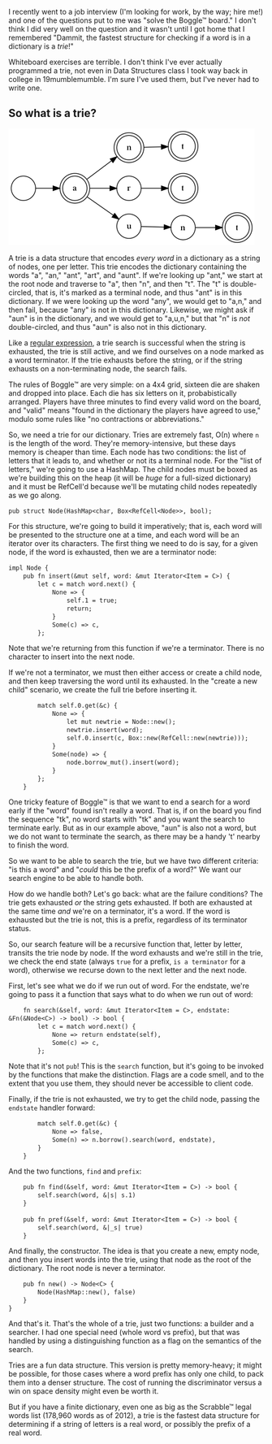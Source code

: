 I recently went to a job interview (I'm looking for work, by the way;
hire me!) and one of the questions put to me was "solve the Boggle™
board."  I don't think I did very well on the question and it wasn't
until I got home that I remembered "Dammit, the fastest structure for
checking if a word is in a dictionary is a *trie*!"

Whiteboard exercises are terrible. I don't think I've ever actually
programmed a trie, not even in Data Structures class I took way back in
college in 19mumblemumble.  I'm sure I've used them, but I've never had
to write one. 

## So what is a trie?

![Trie Graphic](./triegraph.png "A graph of a trie")

A trie is a data structure that encodes *every word* in a dictionary as
a string of nodes, one per letter.  This trie encodes the dictionary
containing the words "a", "an," "ant", "art", and "aunt".  If we're
looking up "ant," we start at the root node and traverse to "a", then
"n", and then "t".  The "t" is double-circled, that is, it's marked as a
terminal node, and thus "ant" is in this dictionary.  If we were looking
up the word "any", we would get to "a,n," and then fail, because "any"
is not in this dictionary.  Likewise, we might ask if "aun" is in the
dictionary, and we would get to "a,u,n," but that "n" is *not*
double-circled, and thus "aun" is also not in this dictionary.

Like a [regular
expression](https://github.com/elfsternberg/riggedregex), a trie search
is successful when the string is exhausted, the trie is still active,
and we find ourselves on a node marked as a word terminator.  If the
trie exhausts before the string, or if the string exhausts on a
non-terminating node, the search fails.

The rules of Boggle™ are very simple: on a 4x4 grid, sixteen die are
shaken and dropped into place.  Each die has six letters on it,
probabistically arranged.  Players have three minutes to find every
valid word on the board, and "valid" means "found in the dictionary the
players have agreed to use," modulo some rules like "no contractions or
abbreviations."

So, we need a trie for our dictionary.  Tries are extremely fast, Ο(n)
where `n` is the length of the word.  They're memory-intensive, but
these days memory is cheaper than time.  Each node has two conditions:
the list of letters that it leads to, and whether or not its a terminal
node.  For the "list of letters," we're going to use a HashMap.  The
child nodes must be boxed as we're building this on the heap (it will be
*huge* for a full-sized dictionary) and it must be RefCell'd because
we'll be mutating child nodes repeatedly as we go along.
```
pub struct Node(HashMap<char, Box<RefCell<Node>>, bool);
```
For this structure, we're going to build it imperatively; that is, each
word will be presented to the structure one at a time, and each word
will be an iterator over its characters.  The first thing we need to do
is say, for a given node, if the word is exhausted, then we are a
terminator node:
```
impl Node {
    pub fn insert(&mut self, word: &mut Iterator<Item = C>) {
        let c = match word.next() {
            None => {
                self.1 = true;
                return;
            }
            Some(c) => c,
        };

```

Note that we're returning from this function if we're a
terminator. There is no character to insert into the next node.

If we're not a terminator, we must then either access or create a child
node, and then keep traversing the word until its exhausted.  In the
"create a new child" scenario, we create the full trie before inserting
it.
```
        match self.0.get(&c) {
            None => {
                let mut newtrie = Node::new();
                newtrie.insert(word);
                self.0.insert(c, Box::new(RefCell::new(newtrie)));
            }
            Some(node) => {
                node.borrow_mut().insert(word);
            }
        };
    }
```

One tricky feature of Boggle™ is that we want to end a search for a word
early if the "word" found isn't really a word.  That is, if on the board
you find the sequence "tk", no word starts with "tk" and you want the
search to terminate early.  But as in our example above, "aun" is also
not a word, but we do not want to terminate the search, as there may be
a handy 't' nearby to finish the word.

So we want to be able to search the trie, but we have two different
criteria: "is this a word" and "*could* this be the prefix of a word?"
We want our search engine to be able to handle both.

How do we handle both?  Let's go back: what are the failure conditions?
The trie gets exhausted *or* the string gets exhausted.  If both are
exhausted at the same time *and* we're on a terminator, it's a word.  If
the word is exhausted but the trie is not, this is a prefix, regardless
of its terminator status.

So, our search feature will be a recursive function that, letter by
letter, transits the trie node by node.  If the word exhausts and we're
still in the trie, we check the end state (always `true` for a prefix,
`is a terminator` for a word), otherwise we recurse down to the next
letter and the next node.

First, let's see what we do if we run out of word.  For the endstate,
we're going to pass it a function that says what to do when we run out
of word:
```
    fn search(&self, word: &mut Iterator<Item = C>, endstate: &Fn(&Node<C>) -> bool) -> bool {
        let c = match word.next() {
            None => return endstate(self),
            Some(c) => c,
        };
```
Note that it's not `pub`!  This is the `search` function, but it's going
to be invoked by the functions that make the distinction.  Flags are a
code smell, and to the extent that you use them, they should never be
accessible to client code.

Finally, if the trie is not exhausted, we try to get the child node,
passing the `endstate` handler forward:
```
        match self.0.get(&c) {
            None => false,
            Some(n) => n.borrow().search(word, endstate),
        }
    }
```

And the two functions, `find` and `prefix`:

```
    pub fn find(&self, word: &mut Iterator<Item = C>) -> bool {
        self.search(word, &|s| s.1)
    }

    pub fn pref(&self, word: &mut Iterator<Item = C>) -> bool {
        self.search(word, &|_s| true)
    }
```

And finally, the constructor.  The idea is that you create a new, empty
node, and then you insert words into the trie, using that node as the
root of the dictionary.  The root node is never a terminator.
```
    pub fn new() -> Node<C> {
        Node(HashMap::new(), false)
    }
}
```
And that's it.  That's the whole of a trie, just two functions: a
builder and a searcher.  I had one special need (whole word vs prefix),
but that was handled by using a distinguishing function as a flag on the
semantics of the search.

Tries are a fun data structure.  This version is pretty memory-heavy; it
might be possible, for those cases where a word prefix has only one
child, to pack them into a denser structure.  The cost of running the
discriminator versus a win on space density might even be worth it.

But if you have a finite dictionary, even one as big as the Scrabble™
legal words list (178,960 words as of 2012), a trie is the fastest data
structure for determining if a string of letters is a real word, or
possibly the prefix of a real word.
